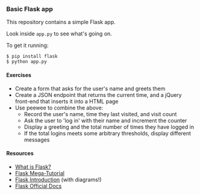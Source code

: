 ### Basic Flask app

This repository contains a simple Flask app.

Look inside `app.py` to see what's going on.

To get it running:

```
$ pip install flask
$ python app.py
```

#### Exercises

* Create a form that asks for the user's name and greets them
* Create a JSON endpoint that returns the current time, and a jQuery front-end that inserts it into a HTML page
* Use peewee to combine the above:
  * Record the user's name, time they last visited, and visit count
  * Ask the user to 'log in' with their name and increment the counter
  * Display a greeting and the total number of times they have logged in
  * If the total logins meets some arbitrary thresholds, display different messages

#### Resources

* [What is Flask?](http://pymbook.readthedocs.org/en/latest/flask.html)
* [Flask Mega-Tutorial](http://blog.miguelgrinberg.com/post/the-flask-mega-tutorial-part-i-hello-world)
* [Flask Introduction](http://code.tutsplus.com/tutorials/an-introduction-to-pythons-flask-framework--net-28822) (with diagrams!)
* [Flask Official Docs](http://flask.pocoo.org/)
